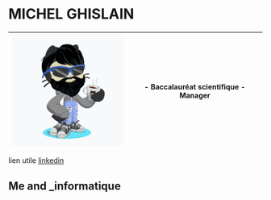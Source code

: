 # MICHEL GHISLAIN 


 
  | ![Image](cat.png) | - Baccalauréat scientifique                                                                                                                        - Manager | 
  |------------------ | ------------------------- |



lien utile [linkedin](https://www.linkedin.com/in/ghislain-michel-31b024153/)
## Me and _informatique 


 
 
